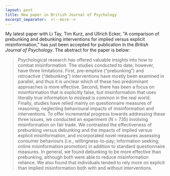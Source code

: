 ```yaml
---
layout: post
title: New paper in British Journal of Psychology
excerpt_separator:  <!--more-->
---
```


My latest paper with Li Tay, Tim Kurz, and Ullrich Ecker, "A comparison of prebunking and debunking interventions for implied versus explicit misinformation," has just been accepted for publication in the *British Journal of Psychology*. The abstract for the paper is below:

> Psychological research has offered valuable insights into how to combat misinformation. The studies conducted to date, however, have three limitations. First, pre-emptive (“prebunking”) and retroactive (“debunking”) interventions have mostly been examined in parallel, and thus it is unclear which of these two predominant approaches is more effective. Second, there has been a focus on misinformation that is explicitly false, but misinformation that uses literally true information to mislead is common in the real world. Finally, studies have relied mainly on questionnaire measures of reasoning, neglecting behavioural impacts of misinformation and interventions. To offer incremental progress towards addressing these three issues, we conducted an experiment (*N* = 735) involving misinformation on fair trade. We contrasted the effectiveness of prebunking versus debunking and the impacts of implied versus explicit misinformation, and incorporated novel measures assessing consumer behaviours (i.e., willingness-to-pay; information seeking; online misinformation promotion) in addition to standard questionnaire measures. In general, we found debunking to be more effective than prebunking, although both were able to reduce misinformation reliance. We also found that individuals tended to rely more on explicit than implied misinformation both with and without interventions.


